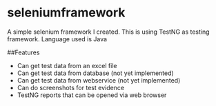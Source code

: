 # seleniumframework

A simple selenium framework I created. This is using TestNG as testing framework.
Language used is Java


##Features

* Can get test data from an excel file
* Can get test data from database (not yet implemented)
* Can get test data from webservice (not yet implemented)
* Can do screenshots for test evidence
* TestNG reports that can be opened via web browser

